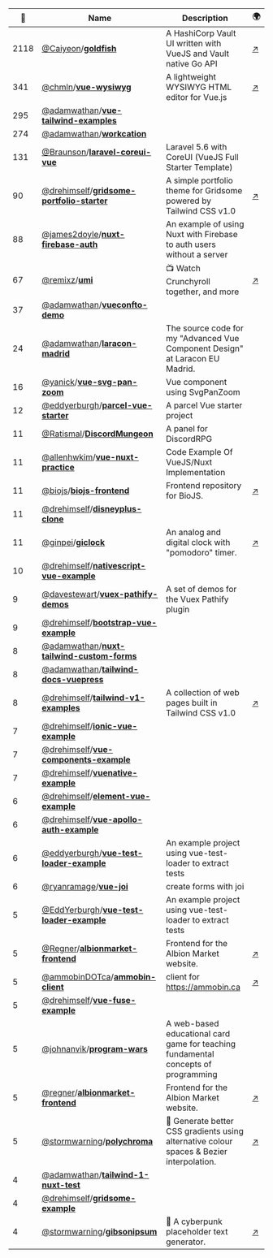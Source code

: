 |:star2: | Name | Description | 🌍|
|---|---|---|---|
|2118|[@Caiyeon](https://github.com/Caiyeon)/[**goldfish**](https://github.com/Caiyeon/goldfish)|A HashiCorp Vault UI written with VueJS and Vault native Go API|[:arrow_upper_right:](https://vault-ui.io)|
|341|[@chmln](https://github.com/chmln)/[**vue-wysiwyg**](https://github.com/chmln/vue-wysiwyg)|A lightweight WYSIWYG HTML editor for Vue.js|[:arrow_upper_right:](https://chmln.github.io/vue-wysiwyg/)|
|295|[@adamwathan](https://github.com/adamwathan)/[**vue-tailwind-examples**](https://github.com/adamwathan/vue-tailwind-examples)|||
|274|[@adamwathan](https://github.com/adamwathan)/[**workcation**](https://github.com/adamwathan/workcation)|||
|131|[@Braunson](https://github.com/Braunson)/[**laravel-coreui-vue**](https://github.com/Braunson/laravel-coreui-vue)|Laravel 5.6 with CoreUI (VueJS Full Starter Template)||
|90|[@drehimself](https://github.com/drehimself)/[**gridsome-portfolio-starter**](https://github.com/drehimself/gridsome-portfolio-starter)|A simple portfolio theme for Gridsome powered by Tailwind CSS v1.0|[:arrow_upper_right:](https://gridsome-portfolio-starter.netlify.com)|
|88|[@james2doyle](https://github.com/james2doyle)/[**nuxt-firebase-auth**](https://github.com/james2doyle/nuxt-firebase-auth)|An example of using Nuxt with Firebase to auth users without a server||
|67|[@remixz](https://github.com/remixz)/[**umi**](https://github.com/remixz/umi)|📺 Watch Crunchyroll together, and more|[:arrow_upper_right:](https://umi.party)|
|37|[@adamwathan](https://github.com/adamwathan)/[**vueconfto-demo**](https://github.com/adamwathan/vueconfto-demo)|||
|24|[@adamwathan](https://github.com/adamwathan)/[**laracon-madrid**](https://github.com/adamwathan/laracon-madrid)|The source code for my "Advanced Vue Component Design" at Laracon EU Madrid.||
|16|[@yanick](https://github.com/yanick)/[**vue-svg-pan-zoom**](https://github.com/yanick/vue-svg-pan-zoom)|Vue component using SvgPanZoom||
|12|[@eddyerburgh](https://github.com/eddyerburgh)/[**parcel-vue-starter**](https://github.com/eddyerburgh/parcel-vue-starter)|A parcel Vue starter project||
|11|[@Ratismal](https://github.com/Ratismal)/[**DiscordMungeon**](https://github.com/Ratismal/DiscordMungeon)|A panel for DiscordRPG||
|11|[@allenhwkim](https://github.com/allenhwkim)/[**vue-nuxt-practice**](https://github.com/allenhwkim/vue-nuxt-practice)|Code Example Of VueJS/Nuxt Implementation||
|11|[@biojs](https://github.com/biojs)/[**biojs-frontend**](https://github.com/biojs/biojs-frontend)|Frontend repository for BioJS.|[:arrow_upper_right:](https://biojs.net)|
|11|[@drehimself](https://github.com/drehimself)/[**disneyplus-clone**](https://github.com/drehimself/disneyplus-clone)|||
|11|[@ginpei](https://github.com/ginpei)/[**giclock**](https://github.com/ginpei/giclock)|An analog and digital clock with "pomodoro" timer.|[:arrow_upper_right:](https://clock.ginpei.info/)|
|10|[@drehimself](https://github.com/drehimself)/[**nativescript-vue-example**](https://github.com/drehimself/nativescript-vue-example)|||
|9|[@davestewart](https://github.com/davestewart)/[**vuex-pathify-demos**](https://github.com/davestewart/vuex-pathify-demos)|A set of demos for the Vuex Pathify plugin||
|9|[@drehimself](https://github.com/drehimself)/[**bootstrap-vue-example**](https://github.com/drehimself/bootstrap-vue-example)|||
|8|[@adamwathan](https://github.com/adamwathan)/[**nuxt-tailwind-custom-forms**](https://github.com/adamwathan/nuxt-tailwind-custom-forms)|||
|8|[@adamwathan](https://github.com/adamwathan)/[**tailwind-docs-vuepress**](https://github.com/adamwathan/tailwind-docs-vuepress)|||
|8|[@drehimself](https://github.com/drehimself)/[**tailwind-v1-examples**](https://github.com/drehimself/tailwind-v1-examples)|A collection of web pages built in Tailwind CSS v1.0|[:arrow_upper_right:](https://tailwind-v1-examples.netlify.com)|
|7|[@drehimself](https://github.com/drehimself)/[**ionic-vue-example**](https://github.com/drehimself/ionic-vue-example)|||
|7|[@drehimself](https://github.com/drehimself)/[**vue-components-example**](https://github.com/drehimself/vue-components-example)|||
|7|[@drehimself](https://github.com/drehimself)/[**vuenative-example**](https://github.com/drehimself/vuenative-example)|||
|6|[@drehimself](https://github.com/drehimself)/[**element-vue-example**](https://github.com/drehimself/element-vue-example)|||
|6|[@drehimself](https://github.com/drehimself)/[**vue-apollo-auth-example**](https://github.com/drehimself/vue-apollo-auth-example)|||
|6|[@eddyerburgh](https://github.com/eddyerburgh)/[**vue-test-loader-example**](https://github.com/eddyerburgh/vue-test-loader-example)|An example project using vue-test-loader to extract tests||
|6|[@ryanramage](https://github.com/ryanramage)/[**vue-joi**](https://github.com/ryanramage/vue-joi)|create forms with joi||
|5|[@EddYerburgh](https://github.com/EddYerburgh)/[**vue-test-loader-example**](https://github.com/EddYerburgh/vue-test-loader-example)|An example project using vue-test-loader to extract tests||
|5|[@Regner](https://github.com/Regner)/[**albionmarket-frontend**](https://github.com/Regner/albionmarket-frontend)|Frontend for the Albion Market website.|[:arrow_upper_right:](https://albion-market.com/)|
|5|[@ammobinDOTca](https://github.com/ammobinDOTca)/[**ammobin-client**](https://github.com/ammobinDOTca/ammobin-client)|client for https://ammobin.ca|[:arrow_upper_right:](https://ammobin.ca)|
|5|[@drehimself](https://github.com/drehimself)/[**vue-fuse-example**](https://github.com/drehimself/vue-fuse-example)|||
|5|[@johnanvik](https://github.com/johnanvik)/[**program-wars**](https://github.com/johnanvik/program-wars)|A web-based educational card game for teaching fundamental concepts of programming||
|5|[@regner](https://github.com/regner)/[**albionmarket-frontend**](https://github.com/regner/albionmarket-frontend)|Frontend for the Albion Market website.|[:arrow_upper_right:](https://albion-market.com/)|
|5|[@stormwarning](https://github.com/stormwarning)/[**polychroma**](https://github.com/stormwarning/polychroma)|🌈 Generate better CSS gradients using alternative colour spaces & Bezier interpolation.|[:arrow_upper_right:](https://polychroma.now.sh/)|
|4|[@adamwathan](https://github.com/adamwathan)/[**tailwind-1-nuxt-test**](https://github.com/adamwathan/tailwind-1-nuxt-test)|||
|4|[@drehimself](https://github.com/drehimself)/[**gridsome-example**](https://github.com/drehimself/gridsome-example)|||
|4|[@stormwarning](https://github.com/stormwarning)/[**gibsonipsum**](https://github.com/stormwarning/gibsonipsum)|💬 A cyberpunk placeholder text generator.|[:arrow_upper_right:](https://gibsonipsum.now.sh/)|

